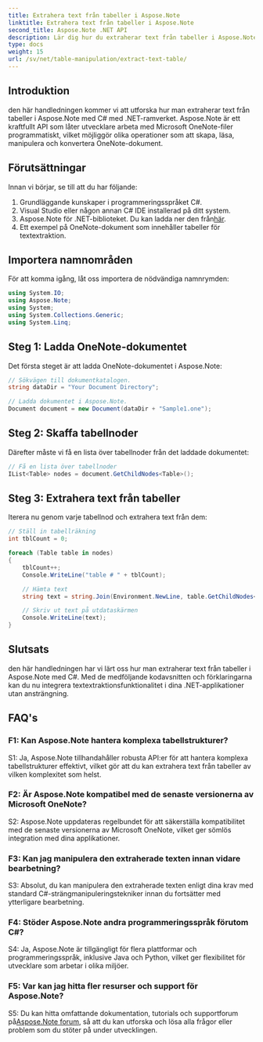 ```yaml
---
title: Extrahera text från tabeller i Aspose.Note
linktitle: Extrahera text från tabeller i Aspose.Note
second_title: Aspose.Note .NET API
description: Lär dig hur du extraherar text från tabeller i Aspose.Note med C# med .NET-ramverket. Steg-för-steg handledning med kodavsnitt och förklaringar.
type: docs
weight: 15
url: /sv/net/table-manipulation/extract-text-table/
---
```

## Introduktion

den här handledningen kommer vi att utforska hur man extraherar text från tabeller i Aspose.Note med C# med .NET-ramverket. Aspose.Note är ett kraftfullt API som låter utvecklare arbeta med Microsoft OneNote-filer programmatiskt, vilket möjliggör olika operationer som att skapa, läsa, manipulera och konvertera OneNote-dokument.

## Förutsättningar

Innan vi börjar, se till att du har följande:

1. Grundläggande kunskaper i programmeringsspråket C#.
2. Visual Studio eller någon annan C# IDE installerad på ditt system.
3.  Aspose.Note för .NET-biblioteket. Du kan ladda ner den från[här](https://releases.aspose.com/note/net/).
4. Ett exempel på OneNote-dokument som innehåller tabeller för textextraktion.

## Importera namnområden

För att komma igång, låt oss importera de nödvändiga namnrymden:

```csharp
using System.IO;
using Aspose.Note;
using System;
using System.Collections.Generic;
using System.Linq;
```

## Steg 1: Ladda OneNote-dokumentet

Det första steget är att ladda OneNote-dokumentet i Aspose.Note:

```csharp
// Sökvägen till dokumentkatalogen.
string dataDir = "Your Document Directory";

// Ladda dokumentet i Aspose.Note.
Document document = new Document(dataDir + "Sample1.one");
```

## Steg 2: Skaffa tabellnoder

Därefter måste vi få en lista över tabellnoder från det laddade dokumentet:

```csharp
// Få en lista över tabellnoder
IList<Table> nodes = document.GetChildNodes<Table>();
```

## Steg 3: Extrahera text från tabeller

Iterera nu genom varje tabellnod och extrahera text från dem:

```csharp
// Ställ in tabellräkning
int tblCount = 0;

foreach (Table table in nodes)
{
    tblCount++;
    Console.WriteLine("table # " + tblCount);

    // Hämta text
    string text = string.Join(Environment.NewLine, table.GetChildNodes<RichText>().Select(e => e.Text)) + Environment.NewLine;

    // Skriv ut text på utdataskärmen
    Console.WriteLine(text);
}
```

## Slutsats

den här handledningen har vi lärt oss hur man extraherar text från tabeller i Aspose.Note med C#. Med de medföljande kodavsnitten och förklaringarna kan du nu integrera textextraktionsfunktionalitet i dina .NET-applikationer utan ansträngning.

## FAQ's

### F1: Kan Aspose.Note hantera komplexa tabellstrukturer?

S1: Ja, Aspose.Note tillhandahåller robusta API:er för att hantera komplexa tabellstrukturer effektivt, vilket gör att du kan extrahera text från tabeller av vilken komplexitet som helst.

### F2: Är Aspose.Note kompatibel med de senaste versionerna av Microsoft OneNote?

S2: Aspose.Note uppdateras regelbundet för att säkerställa kompatibilitet med de senaste versionerna av Microsoft OneNote, vilket ger sömlös integration med dina applikationer.

### F3: Kan jag manipulera den extraherade texten innan vidare bearbetning?

S3: Absolut, du kan manipulera den extraherade texten enligt dina krav med standard C#-strängmanipuleringstekniker innan du fortsätter med ytterligare bearbetning.

### F4: Stöder Aspose.Note andra programmeringsspråk förutom C#?

S4: Ja, Aspose.Note är tillgängligt för flera plattformar och programmeringsspråk, inklusive Java och Python, vilket ger flexibilitet för utvecklare som arbetar i olika miljöer.

### F5: Var kan jag hitta fler resurser och support för Aspose.Note?

 S5: Du kan hitta omfattande dokumentation, tutorials och supportforum på[Aspose.Note forum](https://forum.aspose.com/c/note/28), så att du kan utforska och lösa alla frågor eller problem som du stöter på under utvecklingen.